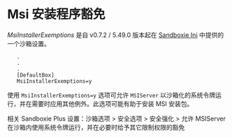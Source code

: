 # Msi 安装程序豁免

_MsiInstallerExemptions_ 是自 v0.7.2 / 5.49.0 版本起在 [Sandboxie Ini](SandboxieIni.md) 中提供的一个沙箱设置。

```
   .
   .
   .
   [DefaultBox]
   MsiInstallerExemptions=y
```

使用 `MsiInstallerExemptions=y` 选项可允许 `MSIServer` 以沙箱化的系统令牌运行，并在需要时应用其他例外。此选项可能有助于安装 MSI 安装包。

相关 Sandboxie Plus 设置：沙箱选项 > 安全选项 > 安全强化 > 允许 MSIServer 在沙箱内使用系统令牌运行，并在必要时给予其它限制权限的豁免
